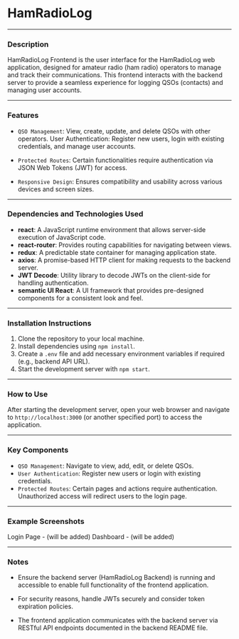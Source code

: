 # HamRadioLog

---

### Description

HamRadioLog Frontend is the user interface for the HamRadioLog web application, designed for amateur radio (ham radio) operators to manage and track their communications. This frontend interacts with the backend server to provide a seamless experience for logging QSOs (contacts) and managing user accounts.

---

### Features

- `QSO Management`: View, create, update, and delete QSOs with other operators.
User Authentication: Register new users, login with existing credentials, and manage user accounts.

- `Protected Routes`: Certain functionalities require authentication via JSON Web Tokens (JWT) for access.
  
- `Responsive Design`: Ensures compatibility and usability across various devices and screen sizes.

---

### Dependencies and Technologies Used

- **react**: A JavaScript runtime environment that allows server-side execution of JavaScript code.
- **react-router**: Provides routing capabilities for navigating between views.
- **redux**: A predictable state container for managing application state.
- **axios**: A promise-based HTTP client for making requests to the backend server.
- **JWT Decode**: Utility library to decode JWTs on the client-side for handling authentication.
- **semantic UI React**: A UI framework that provides pre-designed components for a consistent look and feel.

---

### Installation Instructions

1. Clone the repository to your local machine.
2. Install dependencies using `npm install`.
3. Create a `.env` file and add necessary environment variables if required (e.g., backend API URL).
4. Start the development server with `npm start`.

---

### How to Use

After starting the development server, open your web browser and navigate to `http://localhost:3000` (or another specified port) to access the application.

---

### Key Components

- `QSO Management`: Navigate to view, add, edit, or delete QSOs.
- `User Authentication`: Register new users or login with existing credentials.
- `Protected Routes`: Certain pages and actions require authentication. Unauthorized access will redirect users to the login page.

---

### Example Screenshots

Login Page - (will be added)
Dashboard - (will be added)

---

### Notes

- Ensure the backend server (HamRadioLog Backend) is running and accessible to enable full functionality of the frontend application.
  
- For security reasons, handle JWTs securely and consider token expiration policies.
  
- The frontend application communicates with the backend server via RESTful API endpoints documented in the backend README file.
